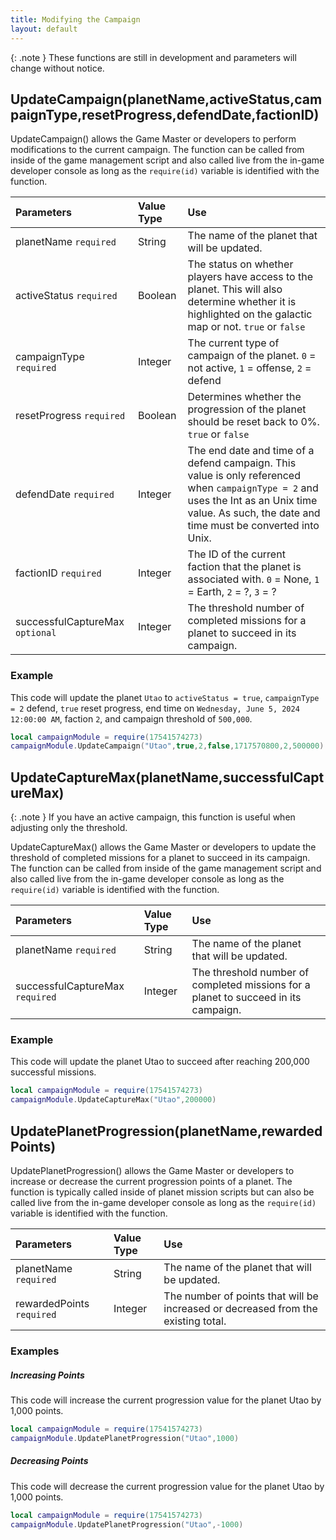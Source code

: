 ```yaml
---
title: Modifying the Campaign
layout: default
---
```

{: .note }
These functions are still in development and parameters will change without notice.

<h2>UpdateCampaign(planetName,activeStatus,campaignType,resetProgress,defendDate,factionID)</h2>

UpdateCampaign() allows the Game Master or developers to perform modifications to the current campaign. The function can be called from inside of the game management script and also called live from the in-game developer console as long as the `require(id)` variable is identified with the function.

| Parameters     | Value Type | Use          |
|:---------------|:-----------|:-------------|
| planetName `required` | String     | The name of the planet that will be updated. |
| activeStatus `required`   | Boolean    | The status on whether players have access to the planet. This will also determine whether it is highlighted on the galactic map or not. `true` or `false` |
| campaignType `required`   | Integer        | The current type of campaign of the planet. `0` = not active, `1` = offense, `2` = defend |
| resetProgress `required`  | Boolean    | Determines whether the progression of the planet should be reset back to 0%. `true` or `false` |
| defendDate `required`     | Integer        | The end date and time of a defend campaign. This value is only referenced when `campaignType = 2` and uses the Int as an Unix time value. As such, the date and time must be converted into Unix. |
| factionID `required`     | Integer        | The ID of the current faction that the planet is associated with. `0` = None, `1` = Earth, `2` = ?, `3` = ? |
| successfulCaptureMax `optional`     | Integer        | The threshold number of completed missions for a planet to succeed in its campaign. |

<h3>Example</h3>

This code will update the planet `Utao` to `activeStatus = true`, `campaignType = 2` defend, `true` reset progress, end time on `Wednesday, June 5, 2024 12:00:00 AM`, faction `2`, and campaign threshold of `500,000`.

```Lua
local campaignModule = require(17541574273)
campaignModule.UpdateCampaign("Utao",true,2,false,1717570800,2,500000)
```

<h2>UpdateCaptureMax(planetName,successfulCaptureMax)</h2>

{: .note }
If you have an active campaign, this function is useful when adjusting only the threshold.

UpdateCaptureMax() allows the Game Master or developers to update the threshold of completed missions for a planet to succeed in its campaign. The function can be called from inside of the game management script and also called live from the in-game developer console as long as the `require(id)` variable is identified with the function.

| Parameters     | Value Type | Use          |
|:---------------|:-----------|:-------------|
| planetName `required` | String     | The name of the planet that will be updated. |
| successfulCaptureMax `required`     | Integer        | The threshold number of completed missions for a planet to succeed in its campaign. |

<h3>Example</h3>

This code will update the planet Utao to succeed after reaching 200,000 successful missions.

```Lua
local campaignModule = require(17541574273)
campaignModule.UpdateCaptureMax("Utao",200000)
```

<h2>UpdatePlanetProgression(planetName,rewardedPoints)</h2>

UpdatePlanetProgression() allows the Game Master or developers to increase or decrease the current progression points of a planet. The function is typically called inside of planet mission scripts but can also be called live from the in-game developer console as long as the `require(id)` variable is identified with the function.

| Parameters     | Value Type | Use          |
|:---------------|:-----------|:-------------|
| planetName `required` | String     | The name of the planet that will be updated. |
| rewardedPoints `required` | Integer | The number of points that will be increased or decreased from the existing total.

<h3>Examples</h3>

<h5>Increasing Points</h5>
This code will increase the current progression value for the planet Utao by 1,000 points.

```Lua
local campaignModule = require(17541574273)
campaignModule.UpdatePlanetProgression("Utao",1000)
```

<h5>Decreasing Points</h5>
This code will decrease the current progression value for the planet Utao by 1,000 points.

```Lua
local campaignModule = require(17541574273)
campaignModule.UpdatePlanetProgression("Utao",-1000)
```
